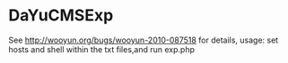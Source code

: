 # DaYuCMSExp
See http://wooyun.org/bugs/wooyun-2010-087518 for details,
usage:  set hosts and shell within the txt files,and run exp.php
